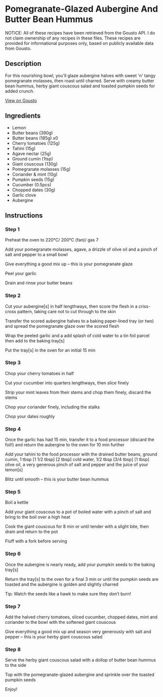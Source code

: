 # Pomegranate-Glazed Aubergine And Butter Bean Hummus

NOTICE: All of these recipes have been retrieved from the Gousto API. I do not claim ownership of any recipes in these files. These recipes are provided for informational purposes only, based on publicly available data from Gousto.

## Description

For this nourishing bowl, you'll glaze aubergine halves with sweet 'n' tangy pomegranate molasses, then roast until charred. Serve with creamy butter bean hummus, herby giant couscous salad and toasted pumpkin seeds for added crunch.  

[View on Gousto](https://www.gousto.co.uk/recipes/cookbook/pomegranate-glazed-aubergine-butter-bean-hummus)

## Ingredients

- Lemon
- Butter beans (390g)
- Butter beans (185g) x0
- Cherry tomatoes (125g)
- Tahini (15g)
- Agave nectar (25g)
- Ground cumin (1tsp)
- Giant couscous (130g)
- Pomegranate molasses (15g)
- Coriander & mint (10g)
- Pumpkin seeds (15g)
- Cucumber (0.5pcs)
- Chopped dates (30g)
- Garlic clove
- Aubergine

## Instructions


### Step 1

Preheat the oven to 220°C/ 200°C (fan)/ gas 7

Add your pomegranate molasses, agave, a drizzle of olive oil and a pinch of salt and pepper to a small bowl

Give everything a good mix up – this is your pomegranate glaze

Peel your garlic

Drain and rinse your butter beans


### Step 2

Cut your aubergine[s] in half lengthways, then score the flesh in a criss-cross pattern, taking care not to cut through to the skin

Transfer the scored aubergine halves to a baking paper-lined tray (or two) and spread the pomegranate glaze over the scored flesh

Wrap the peeled garlic and a add splash of cold water to a tin foil parcel then add to the baking tray[s]

Put the tray[s] in the oven for an initial 15 min


### Step 3

Chop your cherry tomatoes in half

Cut your cucumber into quarters lengthways, then slice finely

Strip your mint leaves from their stems and chop them finely, discard the stems

Chop your coriander finely, including the stalks

Chop your dates roughly


### Step 4

Once the garlic has had 15 min, transfer it to a food processor (discard the foil!) and return the aubergine to the oven for 10 min further

Add your tahini to the food processor with the drained butter beans, ground cumin, 1 tbsp <span class="text-purple">[1 1/2 tbsp]</span> <span class="text-danger">[2 tbsp]</span> cold water, 1/2 tbsp <span class="text-purple">[3/4 tbsp] </span><span class="text-danger">[1 tbsp]</span> olive oil, a very generous pinch of salt and pepper and the juice of your lemon[s]

Blitz until smooth – this is your butter bean hummus


### Step 5

Boil a kettle

Add your giant couscous to a pot of boiled water with a pinch of salt and bring to the boil over a high heat

Cook the giant couscous for 8 min or until tender with a slight bite, then drain and return to the pot

Fluff with a fork before serving


### Step 6

Once the aubergine is nearly ready, add your pumpkin seeds to the baking tray[s]

Return the tray[s] to the oven for a final 3 min or until the pumpkin seeds are toasted and the aubergine is golden and slightly charred

Tip: Watch the seeds like a hawk to make sure they don’t burn!


### Step 7

Add the halved cherry tomatoes, sliced cucumber, chopped dates, mint and coriander to the bowl with the softened giant couscous

Give everything a good mix up and season very generously with salt and pepper – this is your herby giant couscous salad

### Step 8

Serve the herby giant couscous salad with a dollop of butter bean hummus to the side

Top with the pomegranate-glazed aubergine and sprinkle over the toasted pumpkin seeds

Enjoy!

